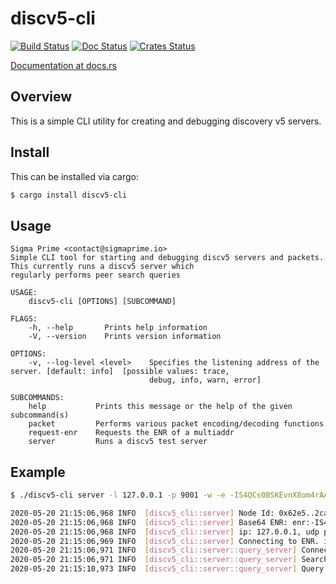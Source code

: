 discv5-cli
============

[![Build Status]][Build Link] [![Doc Status]][Doc Link] [![Crates
Status]][Crates Link]

[Build Status]: https://github.com/AgeManning/discv5-cli/workflows/build/badge.svg?branch=master
[Build Link]: https://github.com/AgeManning/discv5-cli/actions
[Doc Status]: https://docs.rs/discv5-cli/badge.svg
[Doc Link]: https://docs.rs/discv5-cli
[Crates Status]: https://img.shields.io/crates/v/discv5-cli.svg
[Crates Link]: https://crates.io/crates/discv5-cli

[Documentation at docs.rs](https://docs.rs/discv5-cli)

## Overview

This is a simple CLI utility for creating and debugging discovery v5 servers.

## Install

This can be installed via cargo:

```bash
$ cargo install discv5-cli
```

## Usage

```
Sigma Prime <contact@sigmaprime.io>
Simple CLI tool for starting and debugging discv5 servers and packets. This currently runs a discv5 server which
regularly performs peer search queries

USAGE:
    discv5-cli [OPTIONS] [SUBCOMMAND]

FLAGS:
    -h, --help       Prints help information
    -V, --version    Prints version information

OPTIONS:
    -v, --log-level <level>    Specifies the listening address of the server. [default: info]  [possible values: trace,
                               debug, info, warn, error]

SUBCOMMANDS:
    help           Prints this message or the help of the given subcommand(s)
    packet         Performs various packet encoding/decoding functions
    request-enr    Requests the ENR of a multiaddr
    server         Runs a discv5 test server
```

## Example

```bash
$ ./discv5-cli server -l 127.0.0.1 -p 9001 -w -e -IS4QCs0BSKEvnX8om4rAAi7D2p2lwQ7LVpAeESY2ikm1b5dBOqJC7istWMVg06dy-I09C8NuZdodEFNxIiiolWwSWkBgmlkgnY0gmlwhH8AAAGJc2VjcDI1NmsxoQPKY0yuDUmstAHYpMa2_oxVtw0RW_QAdpzBQA8yWM0xOIN1ZHCCIyg 

2020-05-20 21:15:06,968 INFO  [discv5_cli::server] Node Id: 0x62e5..2ca7
2020-05-20 21:15:06,968 INFO  [discv5_cli::server] Base64 ENR: enr:-IS4QKzeZIMc6NtdIYGTQvo0Q2Aw0NicbQrW7zArKWU6iNebWMuBTjJnes8nBJ-wAua-W6XNatKBHrNhxFcaUSysVJwBgmlkgnY0gmlwhH8AAAGJc2VjcDI1NmsxoQIAN7xJ9ce7O7iw-dFrlOzj4sC1Y0Gvic5hb5Rxfs4Xt4N1ZHCCIyk
2020-05-20 21:15:06,968 INFO  [discv5_cli::server] ip: 127.0.0.1, udp port:9001
2020-05-20 21:15:06,969 INFO  [discv5_cli::server] Connecting to ENR. ip: Some(127.0.0.1), udp_port: Some(9000),  tcp_port: None
2020-05-20 21:15:06,971 INFO  [discv5_cli::server::query_server] Connected Peers: 0
2020-05-20 21:15:06,971 INFO  [discv5_cli::server::query_server] Searching for peers...
2020-05-20 21:15:10,973 INFO  [discv5_cli::server::query_server] Query Completed. No peers found.
```
